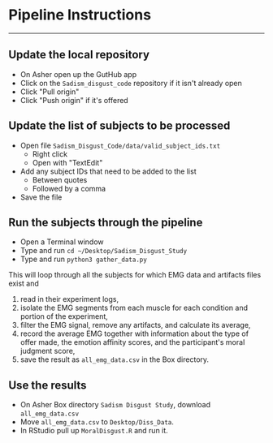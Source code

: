 # Pipeline Instructions
----------------------------

## Update the local repository

- On Asher open up the GutHub app
- Click on the `Sadism_disgust_code` repository if it isn't already open
- Click "Pull origin"
- Click "Push origin" if it's offered

## Update the list of subjects to be processed

- Open file `Sadism_Disgust_Code/data/valid_subject_ids.txt`
    - Right click
    - Open with "TextEdit"
- Add any subject IDs that need to be added to the list
    - Between quotes
    - Followed by a comma
- Save the file

## Run the subjects through the pipeline

- Open a Terminal window
- Type and run `cd ~/Desktop/Sadism_Disgust_Study`
- Type and run `python3 gather_data.py`

This will loop through all the subjects for which EMG data and artifacts
files exist and
1. read in their experiment logs,
2. isolate the EMG segments from each muscle for each condition and portion
of the experiment,
3. filter the EMG signal, remove any artifacts, and calculate its average,
4. record the average EMG together with information about the type
of offer made, the emotion affinity scores, and the participant's moral
judgment score,
5. save the result as `all_emg_data.csv` in the Box directory.

## Use the results

- On Asher Box directory `Sadism Disgust Study`, download `all_emg_data.csv`
- Move `all_emg_data.csv` to `Desktop/Diss_Data`.
- In RStudio pull up `MoralDisgust.R` and run it.
